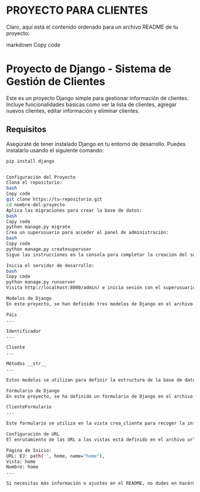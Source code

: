 # PROYECTO PARA CLIENTES


Claro, aquí está el contenido ordenado para un archivo README de tu proyecto:

markdown
Copy code
# Proyecto de Django - Sistema de Gestión de Clientes

Este es un proyecto Django simple para gestionar información de clientes. Incluye funcionalidades básicas como ver la lista de clientes, agregar nuevos clientes, editar información y eliminar clientes.

## Requisitos

Asegúrate de tener instalado Django en tu entorno de desarrollo. Puedes instalarlo usando el siguiente comando:

```bash
pip install django


Configuración del Proyecto
Clona el repositorio:
bash
Copy code
git clone https://tu-repositorio.git
cd nombre-del-proyecto
Aplica las migraciones para crear la base de datos:
bash
Copy code
python manage.py migrate
Crea un superusuario para acceder al panel de administración:
bash
Copy code
python manage.py createsuperuser
Sigue las instrucciones en la consola para completar la creación del superusuario.

Inicia el servidor de desarrollo:
bash
Copy code
python manage.py runserver
Visita http://localhost:8000/admin/ e inicia sesión con el superusuario para acceder al panel de administración de Django.

Modelos de Django
En este proyecto, se han definido tres modelos de Django en el archivo models.py dentro de la aplicación core. Aquí están los modelos junto con una breve descripción de cada uno.

Pais
...

Identificador
...

Cliente
...

Métodos __str__
...

Estos modelos se utilizan para definir la estructura de la base de datos y permiten almacenar y recuperar información relacionada con los países, identificadores y clientes en la aplicación.

Formulario de Django
En este proyecto, se ha definido un formulario de Django en el archivo forms.py dentro de la aplicación core. Aquí está el formulario junto con una breve descripción de cada campo.

ClienteFormulario
...

Este formulario se utiliza en la vista crea_cliente para recoger la información del cliente cuando se está creando uno nuevo. La validación se realiza utilizando las restricciones definidas en cada campo.

Configuración de URL
El enrutamiento de las URL a las vistas está definido en el archivo urls.py en la aplicación core. Aquí está el mapeo de las URL a las vistas correspondientes.

Página de Inicio:
URL: EJ: path('', home, name="home"),
Vista: home
Nombre: home
...

Si necesitas más información o ajustes en el README, no dudes en hacérmelo saber.





